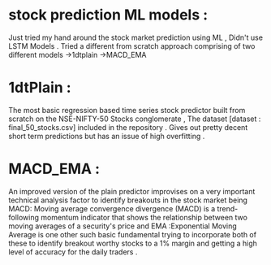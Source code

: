 # stock prediction  ML models :

Just tried my hand around the stock market prediction using ML , Didn't use LSTM Models .                        Tried a different from scratch approach comprising of two different models
->1dtplain
->MACD_EMA

# 1dtPlain :
 
The most basic regression based time series stock predictor built from scratch on the NSE-NIFTY-50 Stocks conglomerate , The dataset [dataset : final_50_stocks.csv] included in the repository . Gives out pretty decent short term predictions but has an issue of high overfitting .

# MACD_EMA :
An improved version of the plain predictor improvises on a very important technical analysis factor to identify breakouts in the stock market being MACD: Moving average convergence divergence (MACD) is a trend-following momentum indicator that shows the relationship between two moving averages of a security's price and EMA :Exponential Moving Average is one other such basic fundamental trying to incorporate both of these to identify breakout worthy stocks to a 1% margin and getting a high level of accuracy for the daily traders . 
